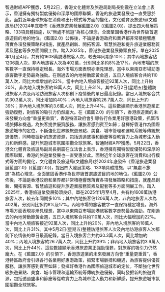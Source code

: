 智通財經APP獲悉，5月22日，香港文化體育及旅遊局副局長劉震在立法會上表示，香港擁有獨特製度優勢和深厚的國際聯繫，香港的旅遊業發展也一直受惠於此。面對近年全球旅客在消費和出行模式等方面的變化，文化體育及旅遊局(文體旅局)於2024年底發佈《香港旅遊業發展藍圖2.0》(《藍圖2.0》)，提出四大發展策略、133項具體措施，以“無處不旅遊”為核心理念，全面鞏固香港作為世界級首選旅遊目的地的地位。《藍圖2.0》公佈後，不論是香港政府和業界都非常積極響應落實各項發展策略和措施，就產品創新、開拓客源、智慧旅遊和提升旅遊業服務質素及配套等多方面開展工作。踏入2025年，香港旅遊業發展勢頭良好。單在2025年1月至4月，共有約1608萬訪港旅客人次，較去年同期多10%；其中內地旅客佔1206萬人次，非內地旅客人次為402萬，分別同比多約8%及17%。內地市場的旅客數字一直保持穩定增長。海外市場方面表現亦漸見理想，當中以東南亞市場訪港旅客數字走勢最為強勁。在剛過去的內地勞動節黃金週，五日入境旅客合共約110萬人次，同比大幅增加約22%。當中內地入境旅客接近92萬人次，同比上升約20%，非內地入境旅客約18萬人次，同比上升31%。其中5月2日(星期五)整體訪港旅客人次及內地訪港旅客人次都創下疫情後的單日最高紀錄。當日入境旅客合共約30.3萬人次，同比增加約40%；內地入境旅客約26.7萬人次，同比上升約39%；非內地入境旅客約3.6萬人次，同比上升44%。這些數據顯示香港旅遊業正強勁復甦，對旅客的吸引力仍然龐大。在《藍圖2.0》的引領下，香港旅遊業的未來發展方向會“重量更重質”，香港特區政府會引導各行各業用好惠港政策，抓緊市場脈搏和機遇，為旅客提供優質服務，讓旅客感到賓至如歸；發揮好香港作為國際旅遊城市的定位，不斷強化世界級旅遊景點、美食、城市管理和運輸系統等傳統旅遊優勢，同時發掘新的旅遊資源，包括透過盛事和節慶等從軟實力上為城市注入動力和新鮮感，提升旅遊城市氛圍招攬全球旅客。智通財經APP獲悉，5月22日，香港文化體育及旅遊局副局長劉震在立法會上表示，香港擁有獨特製度優勢和深厚的國際聯繫，香港的旅遊業發展也一直受惠於此。面對近年全球旅客在消費和出行模式等方面的變化，文化體育及旅遊局(文體旅局)於2024年底發佈《香港旅遊業發展藍圖2.0》(《藍圖2.0》)，提出四大發展策略、133項具體措施，以“無處不旅遊”為核心理念，全面鞏固香港作為世界級首選旅遊目的地的地位。《藍圖2.0》公佈後，不論是香港政府和業界都非常積極響應落實各項發展策略和措施，就產品創新、開拓客源、智慧旅遊和提升旅遊業服務質素及配套等多方面開展工作。踏入2025年，香港旅遊業發展勢頭良好。單在2025年1月至4月，共有約1608萬訪港旅客人次，較去年同期多10%；其中內地旅客佔1206萬人次，非內地旅客人次為402萬，分別同比多約8%及17%。內地市場的旅客數字一直保持穩定增長。海外市場方面表現亦漸見理想，當中以東南亞市場訪港旅客數字走勢最為強勁。在剛過去的內地勞動節黃金週，五日入境旅客合共約110萬人次，同比大幅增加約22%。當中內地入境旅客接近92萬人次，同比上升約20%，非內地入境旅客約18萬人次，同比上升31%。其中5月2日(星期五)整體訪港旅客人次及內地訪港旅客人次都創下疫情後的單日最高紀錄。當日入境旅客合共約30.3萬人次，同比增加約40%；內地入境旅客約26.7萬人次，同比上升約39%；非內地入境旅客約3.6萬人次，同比上升44%。這些數據顯示香港旅遊業正強勁復甦，對旅客的吸引力仍然龐大。在《藍圖2.0》的引領下，香港旅遊業的未來發展方向會“重量更重質”，香港特區政府會引導各行各業用好惠港政策，抓緊市場脈搏和機遇，為旅客提供優質服務，讓旅客感到賓至如歸；發揮好香港作為國際旅遊城市的定位，不斷強化世界級旅遊景點、美食、城市管理和運輸系統等傳統旅遊優勢，同時發掘新的旅遊資源，包括透過盛事和節慶等從軟實力上為城市注入動力和新鮮感，提升旅遊城市氛圍招攬全球旅客。
